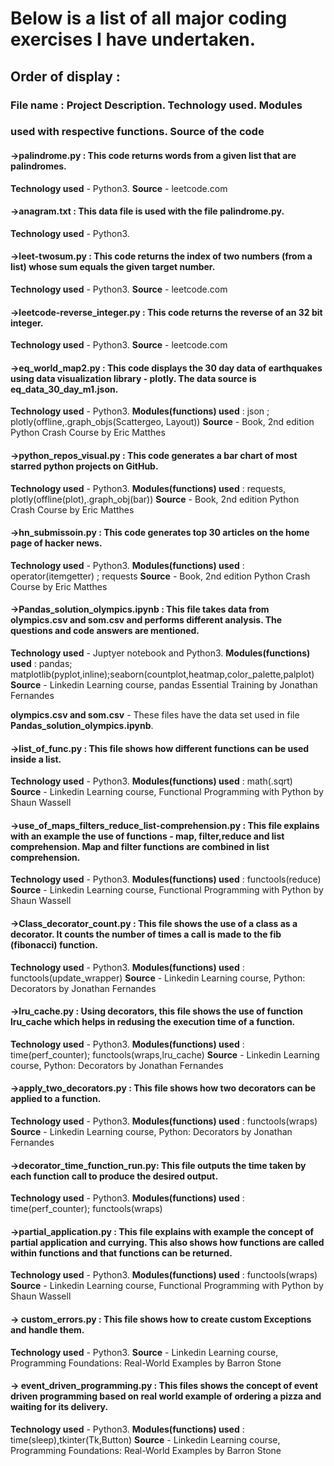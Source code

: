 # Below is a list of all major coding exercises I have undertaken. 
## Order of display :
### File name : Project Description. Technology used. Modules 
### used with respective functions. Source of the code



#### ->palindrome.py : This code returns words from a given list that are palindromes. 
**Technology used** - Python3. 
**Source** - leetcode.com 

#### ->anagram.txt : This data file is used with the file **palindrome.py**.
**Technology used** - Python3.

#### ->leet-twosum.py : This code returns the index of two numbers (from a list) whose sum equals the given target number. 
**Technology used** - Python3.
**Source** - leetcode.com 

#### ->leetcode-reverse_integer.py : This code returns the reverse of an 32 bit integer.
**Technology used** - Python3.
**Source** - leetcode.com 

#### ->eq_world_map2.py : This code displays the 30 day data of earthquakes using data visualization library - plotly. The data source is **eq_data_30_day_m1.json**.
**Technology used** - Python3.
**Modules(functions) used** : json ; plotly(offline,.graph_objs(Scattergeo, Layout))
**Source** - Book, 2nd edition Python Crash Course by Eric Matthes

#### ->python_repos_visual.py : This code generates a bar chart of most starred python projects on GitHub.
**Technology used** - Python3. 
**Modules(functions) used** : requests, plotly(offline(plot),.graph_obj(bar))
**Source** - Book, 2nd edition Python Crash Course by Eric Matthes

#### ->hn_submissoin.py : This code generates top 30 articles on the home page of hacker news. 
**Technology used** - Python3.
**Modules(functions) used** : operator(itemgetter) ; requests
**Source** - Book, 2nd edition Python Crash Course by Eric Matthes

#### ->Pandas_solution_olympics.ipynb : This file takes data from olympics.csv and som.csv and performs different analysis. The questions and code answers are mentioned.
**Technology used** - Juptyer notebook and Python3.
**Modules(functions) used** : pandas; matplotlib(pyplot,inline);seaborn(countplot,heatmap,color_palette,palplot)
**Source** - Linkedin Learning course, pandas Essential Training by Jonathan Fernandes

**olympics.csv and som.csv** - These files have the data set used in file **Pandas_solution_olympics.ipynb**.

#### ->list_of_func.py : This file shows how different functions can be used inside a list. 
**Technology used** - Python3.
**Modules(functions) used** : math(.sqrt)
**Source** - Linkedin Learning course, Functional Programming with Python by Shaun Wassell

#### ->use_of_maps_filters_reduce_list-comprehension.py : This file explains with an example the use of functions - map, filter,reduce and list comprehension. Map and filter functions are combined in list comprehension.
**Technology used** - Python3.
**Modules(functions) used** : functools(reduce)
**Source** - Linkedin Learning course, Functional Programming with Python by Shaun Wassell

#### ->Class_decorator_count.py : This file shows the use of a class as a decorator. It counts the number of times a call is made to the fib (fibonacci) function.
**Technology used** - Python3. 
**Modules(functions) used** : functools(update_wrapper)
**Source** - Linkedin Learning course, Python: Decorators by Jonathan Fernandes

#### ->lru_cache.py : Using decorators, this file shows the use of function **lru_cache** which helps in redusing the execution time of a function.
**Technology used** - Python3. 
**Modules(functions) used** : time(perf_counter); functools(wraps,lru_cache)
**Source** - Linkedin Learning course, Python: Decorators by Jonathan Fernandes

#### ->apply_two_decorators.py : This file shows how two decorators can be applied to a function.
**Technology used** - Python3. 
**Modules(functions) used** : functools(wraps)
**Source** - Linkedin Learning course, Python: Decorators by Jonathan Fernandes

#### ->decorator_time_function_run.py: This file outputs the time taken by each function call to produce the desired output. 
**Technology used** - Python3.
**Modules(functions) used** : time(perf_counter); functools(wraps)

#### ->partial_application.py : This file explains with example the concept of **partial application** and **currying**. This also shows how functions are called within functions and that functions can be returned.
**Technology used** - Python3.
**Modules(functions) used** : functools(wraps)
**Source** - Linkedin Learning course, Functional Programming with Python by Shaun Wassell

#### -> custom_errors.py : This file shows how to create custom Exceptions and handle them.
**Technology used** - Python3.
**Source** - Linkedin Learning course, Programming Foundations: Real-World Examples by Barron Stone

#### -> event_driven_programming.py : This files shows the concept of event driven programming based on real world example of ordering a pizza and waiting for its delivery.
**Technology used** - Python3.
**Modules(functions) used** : time(sleep),tkinter(Tk,Button)
**Source** - Linkedin Learning course, Programming Foundations: Real-World Examples by Barron Stone

